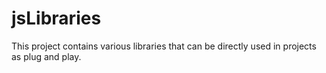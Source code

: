# jsLibraries
This project contains various libraries that can be directly used in projects as plug and play.
